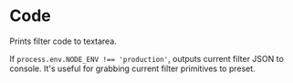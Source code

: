 # Code

Prints filter code to textarea.

If ```process.env.NODE_ENV !== 'production'```, outputs current filter JSON to console. It's useful for grabbing current filter primitives to preset.
